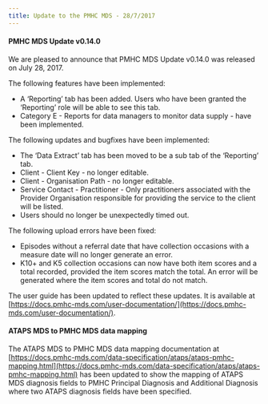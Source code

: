 ```yaml
---
title: Update to the PMHC MDS - 28/7/2017
---
```


#### PMHC MDS Update v0.14.0

We are pleased to announce that PMHC MDS Update v0.14.0 was released on July 28, 2017.

The following features have been implemented:

* A ‘Reporting’ tab has been added. Users who have been granted the ‘Reporting’ role will be able to see this tab.
* Category E - Reports for data managers to monitor data supply - have been implemented.

The following updates and bugfixes have been implemented:

* The ‘Data Extract’ tab has been moved to be a sub tab of the ‘Reporting’ tab.
* Client - Client Key - no longer editable.
* Client - Organisation Path - no longer editable.
* Service Contact - Practitioner - Only practitioners associated with the Provider Organisation responsible for providing the service to the client will be listed.
* Users should no longer be unexpectedly timed out.

The following upload errors have been fixed:

* Episodes without a referral date that have collection occasions with a measure date will no longer generate an error.
* K10+ and K5 collection occasions can now have both item scores and a total recorded, provided the item scores match the total. An error will be generated where the item scores and total do not match.

The user guide has been updated to reflect these updates. It is available at [https://docs.pmhc-mds.com/user-documentation/](https://docs.pmhc-mds.com/user-documentation/).

#### ATAPS MDS to PMHC MDS data mapping

The ATAPS MDS to PMHC MDS data mapping documentation at [https://docs.pmhc-mds.com/data-specification/ataps/ataps-pmhc-mapping.html](https://docs.pmhc-mds.com/data-specification/ataps/ataps-pmhc-mapping.html) has been updated to show the mapping of ATAPS MDS diagnosis fields to PMHC Principal Diagnosis and Additional Diagnosis where two ATAPS diagnosis fields have been specified.
